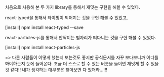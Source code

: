 처음으로 사용해 본 두 가지 library를 통해서 재밋는 구현을 해볼 수 있었다.

react-typed을 통해서 타이핑이 되어지는 것을 구현 해볼 수 있었고, 

[install]
npm install react-typed --save

react-particles-js를 통해서 반짝이는 별자리가 떠다니는 것을 구현 해볼 수 있었다.

[install]
npm install react-particles-js



=> 다른 사람들이 어떻게 했는지 보는것도 좋지만 공식문서를 자꾸 보다보니까 어디를 봐야하는지 눈에 들어온다.
  조금 더 스스로 할 수 있는 버릇을 들이면 재밋게 할 수 있을 것 같다!!
  내가 생각하는 대부분은 찾아보면 다 있더라...!!!

